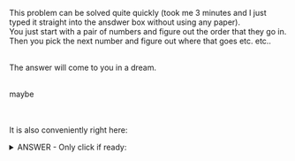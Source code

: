This problem can be solved quite quickly (took me 3 minutes and I just typed it straight into the ansdwer box without using any paper).<br />
You just start with a pair of numbers and figure out the order that they go in. Then you pick the next number and figure out where that goes etc. etc..

<br />
The answer will come to you in a dream.<br />

<br />maybe
<br />
<br />
<br />

It is also conveniently right here:
<details>
  <summary>ANSWER - Only click if ready:</summary>
  73162890  
</details>
